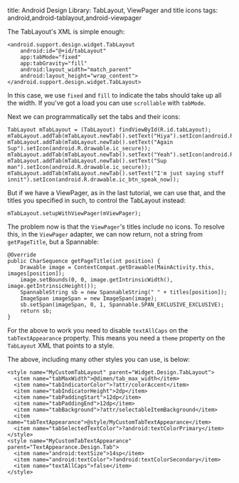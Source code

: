 title: Android Design Library: TabLayout, ViewPager and title icons
tags: android,android-tablayout,android-viewpager

The TabLayout's XML is simple enough:

    <android.support.design.widget.TabLayout
        android:id="@+id/tabLayout"
        app:tabMode="fixed"
        app:tabGravity="fill"
        android:layout_width="match_parent"
        android:layout_height="wrap_content">
    </android.support.design.widget.TabLayout>

In this case, we use `fixed` and `fill` to indicate the tabs should take up all the width. If you've got a load you can use `scrollable` with `tabMode`.

Next we can programmatically set the tabs and their icons:

    TabLayout mTabLayout = (TabLayout) findViewById(R.id.tabLayout);
    mTabLayout.addTab(mTabLayout.newTab().setText("Hiya").setIcon(android.R.drawable.ic_secure));
    mTabLayout.addTab(mTabLayout.newTab().setText("Again Sup").setIcon(android.R.drawable.ic_secure));
    mTabLayout.addTab(mTabLayout.newTab().setText("Yeah").setIcon(android.R.drawable.ic_secure));
    mTabLayout.addTab(mTabLayout.newTab().setText("Sup man").setIcon(android.R.drawable.ic_secure));
    mTabLayout.addTab(mTabLayout.newTab().setText("I'm just saying stuff innit").setIcon(android.R.drawable.ic_btn_speak_now));

But if we have a ViewPager, as in the last tutorial, we can use that, and the titles you specified in such, to control the TabLayout  instead:

    mTabLayout.setupWithViewPager(mViewPager);

The problem now is that the `ViewPager`'s titles include no icons. To resolve this, in the `ViewPager` adapter, we can now return, not a string from `getPageTitle`, but a Spannable:

    @Override
    public CharSequence getPageTitle(int position) {
        Drawable image = ContextCompat.getDrawable(MainActivity.this, images[position]);
        image.setBounds(0, 0, image.getIntrinsicWidth(), image.getIntrinsicHeight());
        SpannableString sb = new SpannableString(" " + titles[position]);
        ImageSpan imageSpan = new ImageSpan(image);
        sb.setSpan(imageSpan, 0, 1, Spannable.SPAN_EXCLUSIVE_EXCLUSIVE);
        return sb;
    }

For the above to work you need to disable `textAllCaps` on the  `tabTextAppearance` property. This means you need a `theme` property on the `TabLayout` XML that points to a style.

The above, including many other styles you can use, is below:

    <style name="MyCustomTabLayout" parent="Widget.Design.TabLayout">
      <item name="tabMaxWidth">@dimen/tab_max_width</item>
      <item name="tabIndicatorColor">?attr/colorAccent</item>
      <item name="tabIndicatorHeight">2dp</item>
      <item name="tabPaddingStart">12dp</item>
      <item name="tabPaddingEnd">12dp</item>
      <item name="tabBackground">?attr/selectableItemBackground</item>
      <item name="tabTextAppearance">@style/MyCustomTabTextAppearance</item>
      <item name="tabSelectedTextColor">?android:textColorPrimary</item>
    </style>
    <style name="MyCustomTabTextAppearance" parent="TextAppearance.Design.Tab">
      <item name="android:textSize">14sp</item>
      <item name="android:textColor">?android:textColorSecondary</item>
      <item name="textAllCaps">false</item>
    </style>
